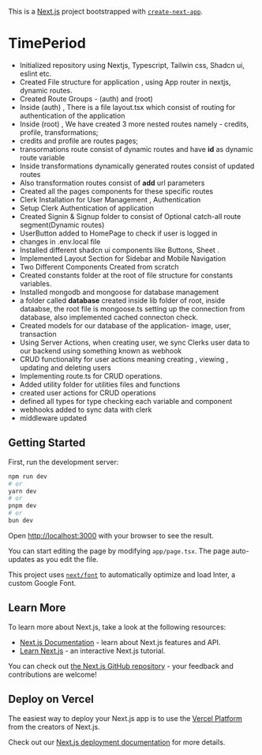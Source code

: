 This is a [Next.js](https://nextjs.org/) project bootstrapped with [`create-next-app`](https://github.com/vercel/next.js/tree/canary/packages/create-next-app).

# TimePeriod

- Initialized repository using Nextjs, Typescript, Tailwin css, Shadcn ui, eslint etc. 
- Created File structure for application , using App router in nextjs, dynamic routes. 
- Created Route Groups - (auth) and (root)
- Inside (auth) , There is a file layout.tsx which consist of routing  for authentication of the application
- Inside (root) , We have created 3 more nested routes namely - credits, profile, transformations;
- credits and profile are routes pages;
- transormations route consist of dynamic routes and have **id** as dynamic route variable
- Inside transformations dynamically generated routes consist of updated routes
- Also transformation routes consist of **add** url parameters
- Created all the pages components for these specific routes
- Clerk Installation for User Management , Authentication
- Setup Clerk Authentication of application
- Created Signin & Signup folder to consist of Optional catch-all route segment(Dynamic routes)
- UserButton added to HomePage to check if user is logged in
- changes in .env.local file
- Installed different shadcn ui components like Buttons, Sheet .
- Implemented Layout Section for Sidebar and Mobile Navigation
- Two Different Components Created from scratch
- Created constants folder at the root of file structure for constants variables.
- Installed mongodb and mongoose for database management
- a folder called **database** created inside lib folder of root, inside dataabse, the root file is mongoose.ts setting up the connection from database, also implemented cached connecton check. 
- Created models for our database of the application- image, user, transaction
- Using Server Actions, when creating user, we sync Clerks user data to our backend using something known as webhook
- CRUD functionality for user actions meaning creating , viewing , updating and deleting users
- Implementing route.ts for CRUD operations. 
- Added utility folder for utilities files and functions
- created user actions for CRUD operations
- defined all types for type checking each variable and component
- webhooks added to sync data with clerk 
- middleware updated
## Getting Started

First, run the development server:

```bash
npm run dev
# or
yarn dev
# or
pnpm dev
# or
bun dev
```

Open [http://localhost:3000](http://localhost:3000) with your browser to see the result.

You can start editing the page by modifying `app/page.tsx`. The page auto-updates as you edit the file.

This project uses [`next/font`](https://nextjs.org/docs/basic-features/font-optimization) to automatically optimize and load Inter, a custom Google Font.

## Learn More

To learn more about Next.js, take a look at the following resources:

- [Next.js Documentation](https://nextjs.org/docs) - learn about Next.js features and API.
- [Learn Next.js](https://nextjs.org/learn) - an interactive Next.js tutorial.

You can check out [the Next.js GitHub repository](https://github.com/vercel/next.js/) - your feedback and contributions are welcome!

## Deploy on Vercel

The easiest way to deploy your Next.js app is to use the [Vercel Platform](https://vercel.com/new?utm_medium=default-template&filter=next.js&utm_source=create-next-app&utm_campaign=create-next-app-readme) from the creators of Next.js.

Check out our [Next.js deployment documentation](https://nextjs.org/docs/deployment) for more details.
